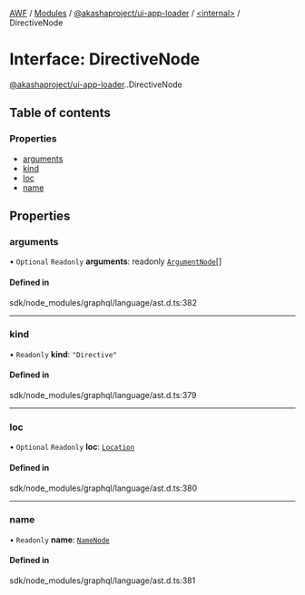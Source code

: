 [AWF](../README.md) / [Modules](../modules.md) / [@akashaproject/ui-app-loader](../modules/akashaproject_ui_app_loader.md) / [<internal\>](../modules/akashaproject_ui_app_loader._internal_.md) / DirectiveNode

# Interface: DirectiveNode

[@akashaproject/ui-app-loader](../modules/akashaproject_ui_app_loader.md).[<internal>](../modules/akashaproject_ui_app_loader._internal_.md).DirectiveNode

## Table of contents

### Properties

- [arguments](akashaproject_ui_app_loader._internal_.DirectiveNode.md#arguments)
- [kind](akashaproject_ui_app_loader._internal_.DirectiveNode.md#kind)
- [loc](akashaproject_ui_app_loader._internal_.DirectiveNode.md#loc)
- [name](akashaproject_ui_app_loader._internal_.DirectiveNode.md#name)

## Properties

### arguments

• `Optional` `Readonly` **arguments**: readonly [`ArgumentNode`](akashaproject_ui_app_loader._internal_.ArgumentNode.md)[]

#### Defined in

sdk/node_modules/graphql/language/ast.d.ts:382

___

### kind

• `Readonly` **kind**: ``"Directive"``

#### Defined in

sdk/node_modules/graphql/language/ast.d.ts:379

___

### loc

• `Optional` `Readonly` **loc**: [`Location`](../classes/akashaproject_ui_app_loader._internal_.Location.md)

#### Defined in

sdk/node_modules/graphql/language/ast.d.ts:380

___

### name

• `Readonly` **name**: [`NameNode`](akashaproject_ui_app_loader._internal_.NameNode.md)

#### Defined in

sdk/node_modules/graphql/language/ast.d.ts:381
